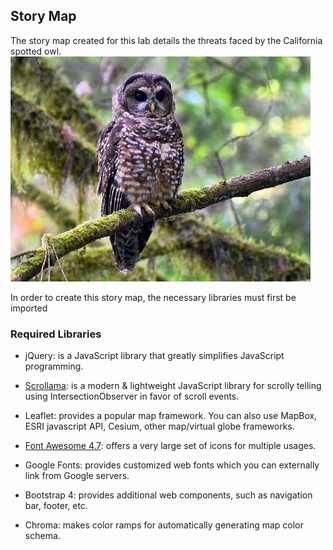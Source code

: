## Story Map

The story map created for this lab details the threats faced by the California spotted owl. 
![owl](img/spottedowl1.jpg)

In order to create this story map, the necessary libraries must first be imported
### Required Libraries

- jQuery: is a JavaScript library that greatly simplifies JavaScript programming.

- [Scrollama](https://github.com/russellgoldenberg/scrollama): is a modern & lightweight JavaScript library for scrolly telling using IntersectionObserver in favor of scroll events.

- Leaflet: provides a popular map framework. You can also use MapBox, ESRI javascript API, Cesium, other map/virtual globe frameworks.

- [Font Awesome 4.7](https://fontawesome.com/v4.7.0/icons/): offers a very large set of icons for multiple usages.

- Google Fonts: provides customized web fonts which you can externally link from Google servers.

- Bootstrap 4: provides additional web components, such as navigation bar, footer, etc.

- Chroma: makes color ramps for automatically generating map color schema.
